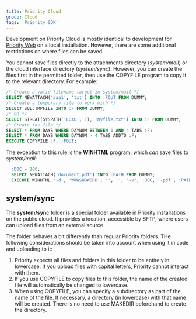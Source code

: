 ```yaml
---
title: Priority Cloud
group: Cloud
tags: 'Priority_SDK'
---
```


Development on Priority Cloud is mostly identical to development for [Priority Web](Priority-Web) on a local installation. However, there are some additional restrictions on where files can be saved.

You cannot save files directly to the attachments directory (*system/mail*) or the cloud interface directory (*system/sync*). However, you can create the files first in the permitted folder, then use the COPYFILE program to copy it to the relevant directory. For example:

```sql
/* Create a valid filename target in system/mail */
SELECT NEWATTACH('aaa1', 'txt') INTO :FOUT FROM DUMMY;
/* Create a temporary file to work with */
SELECT SQL.TMPFILE INTO :F FROM DUMMY;
/* OR */
SELECT STRCAT(SYSPATH('LOAD', 1), 'myfile.txt') INTO :F FROM DUMMY;
/* Create the file */
SELECT * FROM DAYS WHERE DAYNUM BETWEEN 1 AND 4 TABS :F;
SELECT * FROM DAYS WHERE DAYNUM > 4 TABS ADDTO :F;
EXECUTE COPYFILE :F, :FOUT;
```

The exception to this rule is the **WINHTML** program, which *can* save files to *system/mail*:

```sql
  :DOC = 100;
  SELECT NEWATTACH('document.pdf') INTO :PATH FROM DUMMY;
  EXECUTE WINHTML '-d', 'WWWSHOWORD', '', '', '-v', :DOC, '-pdf', :PATH;
```

## system/sync

The **system/sync** folder is a special folder available in Priority installations on the public cloud. It provides a location, accessible by SFTP, where users can upload files from an external source.

The folder behaves a bit differently than regular Priority folders. THe following considerations should be taken into account when using it in code and uploading to it:

1. Priority expects all files and folders in this folder to be entirely in lowercase. If you upload files with capital letters, Priority cannot interact with them.
2. If you use COPYFILE to copy files to this folder, the name of the created file will automatically be changed to lowercase.
3. When using COPYFILE, you can specify a subdirectory as part of the name of the file. If necessary, a directory (in lowercase) with that name will be created. There is no need to use MAKEDIR beforehand to create the directory.